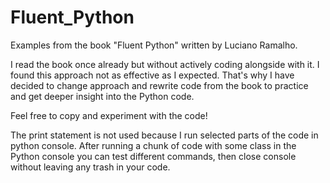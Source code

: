 # Fluent_Python
Examples from the book "Fluent Python" written by Luciano Ramalho.

I read the book once already but without actively coding alongside with it. I found this approach not as effective as I expected.
That's why I have decided to change approach and rewrite code from the book to practice and get deeper insight into the Python code.

Feel free to copy and experiment with the code!

The print statement is not used because I run selected parts of the code in python console.
After running a chunk of code with some class in the Python console you can test different commands, then close console without leaving any trash in your code.
